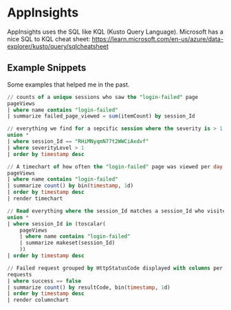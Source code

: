 # AppInsights

AppInsights uses the SQL like KQL (Kusto Query Language). Microsoft has a nice SQL to KQL cheat sheet: https://learn.microsoft.com/en-us/azure/data-explorer/kusto/query/sqlcheatsheet

## Example Snippets

Some examples that helped me in the past.

```sql
// counts of a unique sessions who saw the "login-failed" page
pageViews 
| where name contains "login-failed"
| summarize failed_page_viewed = sum(itemCount) by session_Id
```

```sql
// everything we find for a sepcific session where the severity is > 1
union *
| where session_Id == "RHiMNyqmN77t2WWCiAxdvf"
| where severityLevel > 1
| order by timestamp desc 
```

```sql
// A timechart of how often the "login-failed" page was viewed per day
pageViews 
| where name contains "login-failed"
| summarize count() by bin(timestamp, 1d) 
| order by timestamp desc 
| render timechart  
```

```sql
// Read everything where the session_Id matches a session_Id who visited the "login-failed" page
union *
| where session_Id in (toscalar(
    pageViews
    | where name contains "login-failed"
    | summarize makeset(session_Id)
    ))
| order by timestamp desc 
```

```sql
// Failed request grouped by HttpStatusCode displayed with columns per day
requests
| where success == false
| summarize count() by resultCode, bin(timestamp, 1d) 
| order by timestamp desc 
| render columnchart  
```  